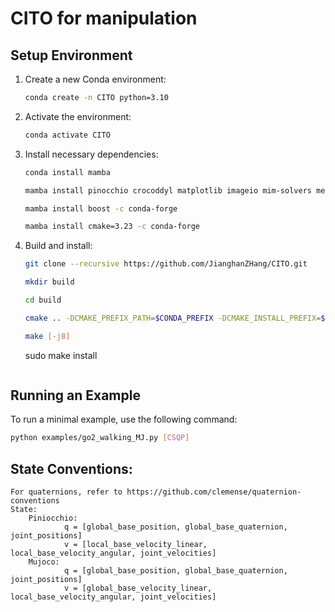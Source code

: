 # CITO for manipulation

## Setup Environment

1. Create a new Conda environment:
    ```bash
    conda create -n CITO python=3.10
    ```
   
2. Activate the environment:
    ```bash
    conda activate CITO
    ```

3. Install necessary dependencies:
    ```bash
    conda install mamba
    ```
    ```bash
    mamba install pinocchio crocoddyl matplotlib imageio mim-solvers meshcat-python=0.3.0 mujoco==3.2.0 -c conda-forge
    ```
    ```bash
    mamba install boost -c conda-forge
    ```
    ```bash
    mamba install cmake=3.23 -c conda-forge
    ```
    
4. Build and install:
   ```bash
   git clone --recursive https://github.com/JianghanZHang/CITO.git 
   ```
   ```bash
   mkdir build
   ```
   ```bash
   cd build
   ```
   ```bash
   cmake .. -DCMAKE_PREFIX_PATH=$CONDA_PREFIX -DCMAKE_INSTALL_PREFIX=$CODNA_PREFIX -DCMAKE_BUILD_TYPE=Release
   ```
   ```bash
   make [-j8]
   ```
   sudo make install 
    ```

## Running an Example

To run a minimal example, use the following command:

```bash
python examples/go2_walking_MJ.py [CSQP]
```
## State Conventions:
    For quaternions, refer to https://github.com/clemense/quaternion-conventions
    State:
        Piniocchio:
                q = [global_base_position, global_base_quaternion, joint_positions]
                v = [local_base_velocity_linear, local_base_velocity_angular, joint_velocities]
        Mujoco:
                q = [global_base_position, global_base_quaternion, joint_positions]
                v = [global_base_velocity_linear, local_base_velocity_angular, joint_velocities]
